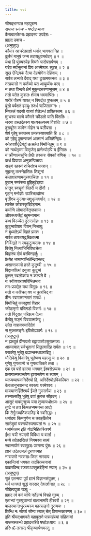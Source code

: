 ```yaml
---
title: ००६
---
```

श्रीमद्‌भागवत महापुराण  
सप्तमः स्कंधः - षष्ठोऽध्यायः  
दैत्यबालकेभ्यः प्रह्रादस्य उपदेशः -  
प्रह्लाद उवाच -   
(अनुष्टुप्)   
कौमार आचरेत्प्राज्ञो धर्मान् भागवतानिह ।   
दुर्लभं मानुषं जन्म तदप्यध्रुवमर्थदम् ॥ १ ॥   
यथा हि पुरुषस्येह विष्णोः पादोपसर्पणम् ।   
यदेष सर्वभूतानां प्रिय आत्मेश्वरः सुहृत् ॥ २ ॥   
सुखं ऐन्द्रियकं दैत्या देहयोगेन देहिनाम् ।   
सर्वत्र लभ्यते दैवाद् यथा दुःखमयत्नतः ॥ ३ ॥   
तत्प्रयासो न कर्तव्यो यत आयुर्व्ययः परम् ।   
न तथा विन्दते क्षेमं मुकुन्दचरणाम्बुजम् ॥ ४ ॥   
ततो यतेत कुशलः क्षेमाय भवमाश्रितः ।   
शरीरं पौरुषं यावत् न विपद्येत पुष्कलम् ॥ ५ ॥   
पुंसो वर्षशतं ह्यायुः तदर्धं चाजितात्मनः ।   
निष्फलं यदसौ रात्र्यां शेतेऽन्धं प्रापितस्तमः ॥ ६ ॥   
मुग्धस्य बाल्ये कौमारे क्रीडतो याति विंशतिः ।   
जरया ग्रस्तदेहस्य यात्यकल्पस्य विंशतिः ॥ ७ ॥   
दुरापूरेण कामेन मोहेन च बलीयसा ।   
शेषं गृहेषु सक्तस्य प्रमत्तस्यापयाति हि ॥ ८ ॥   
को गृहेषु पुमान्सक्तं आत्मानं अजितेन्द्रियः ।   
स्नेहपाशैर्दृढैर्बद्धं उत्सहेत विमोचितुम् ॥ ९ ॥   
को न्वर्थतृष्णां विसृजेत् प्राणेभ्योऽपि य ईप्सितः ।   
यं क्रीणात्यसुभिः प्रेष्ठैः तस्करः सेवको वणिक् ॥ १० ॥   
कथं प्रियाया अनुकम्पितायाः   
सङ्‌गं रहस्यं रुचिरांश्च मन्त्रान् ।   
सुहृत्सु तत्स्नेहसितः शिशूनां   
कलाक्षराणामनुरक्तचित्तः ॥ ११ ॥   
पुत्रान् स्मरंस्ता दुहितॄर्हृदय्या   
भ्रातॄन् स्वसॄर्वा पितरौ च दीनौ ।   
गृहान् मनोज्ञोः उपरिच्छदांश्च   
वृत्तीश्च कुल्याः पशुभृत्यवर्गान् ॥ १२ ॥   
त्यजेत कोशस्कृदिवेहमानः   
कर्माणि लोभादवितृप्तकामः ।   
औपस्थ्यजैह्वं बहुमन्यमानः   
कथं विरज्येत दुरन्तमोहः ॥ १३ ॥   
कुटुम्बपोषाय वियन् निजायुः   
न बुध्यतेऽर्थं विहतं प्रमत्तः ।   
सर्वत्र तापत्रयदुःखितात्मा   
निर्विद्यते न स्वकुटुम्बरामः ॥ १४ ॥   
वित्तेषु नित्याभिनिविष्टचेता   
विद्वांश्च दोषं परवित्तहर्तुः ।   
प्रेत्येह चाथाप्यजितेन्द्रियस्तद्   
अशान्तकामो हरते कुटुम्बी ॥ १५ ॥   
विद्वानपीत्थं दनुजाः कुटुम्बं   
पुष्णन् स्वलोकाय न कल्पते वै ।   
यः स्वीयपारक्यविभिन्नभावः   
तमः प्रपद्येत यथा विमूढः ॥ १६ ॥   
यतो न कश्चित् क्व च कुत्रचिद् वा   
दीनः स्वमात्मानमलं समर्थः ।   
विमोचितुं कामदृशां विहार   
क्रीडामृगो यन्निगडो विसर्गः ॥ १७ ॥   
ततो विदूरात् परिहृत्य दैत्या   
दैत्येषु सङ्‌गं विषयात्मकेषु ।   
उपेत नारायणमादिदेवं   
स मुक्तसङ्‌गैः इषितोऽपवर्गः ॥ १८ ॥   
(अनुष्टुप्)   
न ह्यच्युतं प्रीणयतो बह्वायासोऽसुरात्मजाः ।   
आत्मत्वात् सर्वभूतानां सिद्धत्वादिह सर्वतः ॥ १९ ॥   
परावरेषु भूतेषु ब्रह्मान्तस्थावरादिषु ।   
भौतिकेषु विकारेषु भूतेष्वथ महत्सु च ॥ २० ॥   
गुणेषु गुणसाम्ये च गुणव्यतिकरे तथा ।   
एक एव परो ह्यात्मा भगवान् ईश्वरोऽव्ययः ॥ २१ ॥   
प्रत्यगात्मस्वरूपेण दृश्यरूपेण च स्वयम् ।   
व्याप्यव्यापकनिर्देश्यो हि, अनिर्देश्योऽविकल्पितः ॥ २२ ॥   
केवलानुभवानन्द स्वरूपः परमेश्वरः ।   
माययान्तर्हितैश्वर्य ईयते गुणसर्गया ॥ २३ ॥   
तस्मात्सर्वेषु भूतेषु दयां कुरुत सौहृदम् ।   
आसुरं भावमुन्मुच्य यया तुष्यत्यधोक्षजः ॥ २४ ॥   
तुष्टे च तत्र किमलभ्यमनन्त आद्ये   
किं तैर्गुणव्यतिकरादिह ये स्वसिद्धाः ।  
धर्मादयः किमगुणेन च काङ्‌क्षितेन   
सारंजुषां चरणयोरुपगायतां नः ॥ २५ ॥   
धर्मार्थकाम इति योऽभिहितस्त्रिवर्ग   
ईक्षा त्रयी नयदमौ विविधा च वार्ता ।  
मन्ये तदेतदखिलं निगमस्य सत्यं   
स्वात्मार्पणं स्वसुहृदः परमस्य पुंसः ॥ २६ ॥   
ज्ञानं तदेतदमलं दुरवापमाह   
नारायणो नरसखः किल नारदाय ।  
एकान्तिनां भगवतः तदकिञ्चनानां   
पादारविन्द रजसाऽऽप्लुतदेहिनां स्यात् ॥ २७ ॥   
(अनुष्टुप्)   
श्रुतं एतन्मया पूर्वं ज्ञानं विज्ञानसंयुतम् ।   
धर्मं भागवतं शुद्धं नारदाद् देवदर्शनात् ॥ २८ ॥   
श्रीदैत्यपुत्रा ऊचुः -   
प्रह्राद त्वं वयं चापि नर्तेऽन्यं विद्महे गुरुम् ।   
एताभ्यां गुरुपुत्राभ्यां बालानामपि हीश्वरौ ॥ २९ ॥   
बालस्यान्तःपुरस्थस्य महत्सङ्‌गो दुरन्वयः ।   
छिन्धि नः संशयं सौम्य स्यात् चेत् विश्रम्भकारणम् ॥ ३० ॥   
इति श्रीमद्‌भागवते महापुराणे पारमहंस्यां संहितायां   
सप्तमस्कन्धे प्रह्रादचरिते षष्ठोऽध्यायः ॥ ६ ॥   
हरिः ॐ तत्सत् श्रीकृष्णार्पणमस्तु ॥